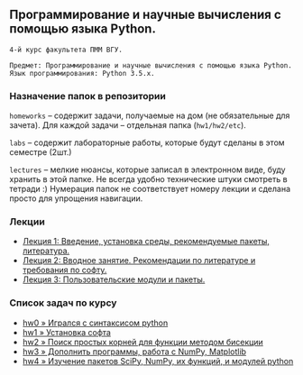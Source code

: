 ## Программирование и научные вычисления с помощью языка Python.

    4-й курс факультета ПММ ВГУ.

    Предмет: Программирование и научные вычисления с помощью языка Python.
    Язык программирования: Python 3.5.x.

### Назначение папок в репозитории

`homeworks` – содержит задачи, получаемые на дом (не обязательные для зачета). Для каждой задачи – отдельная папка (`hw1/hw2/etc`).

`labs` – содержит лабораторные работы, которые будут сделаны в этом семестре (2шт.)

`lectures` – мелкие нюансы, которые записал в электронном виде, буду хранить в этой папке. Не всегда удобно технические штуки смотреть в тетради :) Нумерация папок не соответствует номеру лекции и сделана просто для упрощения навигации.

### Лекции

-   [Лекция 1: Введение, установка среды, рекомендуемые пакеты, литература.](https://github.com/amm-vsu-2015/4y1s_python/tree/master/lectures/lecture1)
-   [Лекция 2: Вводное занятие. Рекомендации по литературе и требования по софту.](https://github.com/amm-vsu-2015/4y1s_python/tree/master/lectures/lecture2)
-   [Лекция 3: Пользовательские модули и пакеты.](https://github.com/amm-vsu-2015/4y1s_python/tree/master/lectures/lecture3)

### Список задач по курсу

- [hw0 » Игрался с синтаксисом python](https://github.com/amm-vsu-2015/4y1s_python/tree/master/homeworks/hw0)
- [hw1 » Установка софта](https://github.com/amm-vsu-2015/4y1s_python/tree/master/homeworks/hw1)
- [hw2 » Поиск простых корней для функции методом бисекции](https://github.com/amm-vsu-2015/4y1s_python/tree/master/homeworks/hw2)
- [hw3 » Дополнить программы, работа с NumPy, Matplotlib](https://github.com/amm-vsu-2015/4y1s_python/tree/master/homeworks/hw3)
- [hw4 » Изучение пакетов SciPy, NumPy, их функций, и модулей python](https://github.com/amm-vsu-2015/4y1s_python/tree/master/homeworks/hw4)
